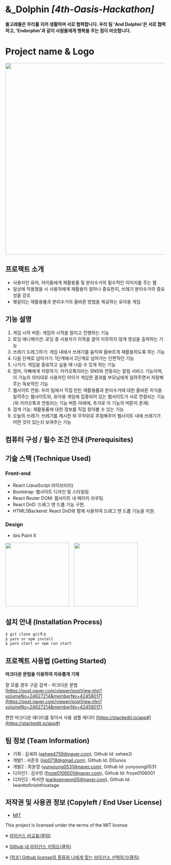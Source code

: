 # &_Dolphin *[4th-Oasis-Hackathon]*
**돌고래들은 무리를 지어 생활하며 서로 협력합니다. 우리 팀 'And Dolphin'은 서로 협력하고, 'Endorphin'과 같이 사람들에게 행복을 주는 점이 비슷합니다.**


# Project name & Logo
<p align="center"><img src="https://cdn.discordapp.com/attachments/1140898430168879114/1146306389526978560/231_20230830135121.png" width="600" height="600"/></p>


## 프로잭트 소개
- 사용자인 유아, 아이들에게 재활용품 및 분리수거의 필수적인 이미지를 주는 웹
- 일상에 적용했을 시 사용자에게 재활용이 얼마나 중요한지, 쓰레기 분리수거의 중요성을 강조
- 헷갈리는 재활용품과 분리수거의 올바른 방법을 제공하는 유아용 게임


## 기능 설명
1.  게임 시작 버튼: 게임의 시작을 알리고 진행하는 기능
1.  로딩 애니메이션: 로딩 중 사용자가 이목을 끌어 지루하지 않게 영상을 출력하는 기능
1.  쓰레기 드레그하기: 게임 내에서 쓰레기를 움직여 올바르게 재활용하도록 하는 기능
1.  다음 단계로 넘어가기: 1단계에서 2단계로 넘어가는 단편적인 기능
1.  나가기: 게임을 종료하고 싶을 때 나갈 수 있게 하는 기능
1.  엄마, 아빠에게 자랑하기: 카카오톡이라는 SNS와 연동되는 알림 서비스 기능이며, 이 기능의 의미대로 사용자인 아이가 게임한 결과를 부모님에게 알려주면서 자랑해주는 독보적인 기능
1.  웹사이트 연동: 우리 팀에서 직접 만든 재활용품과 분리수거에 대한 올바른 지식을 알려주는 웹사이트와, 유아용 게임에 집중되어 있는 웹사이트가 서로 연결되는 기능 (위 카카오톡과 연동되는 기능 버튼 아래에, 추가로 이 기능의 버튼이 존재)
1.  검색 기능: 재활용품에 대한 정보를 직접 찾아볼 수 있는 기능
1.  오늘의 쓰레기: 쓰레기를 제시한 뒤 무작위로 추첨해주어 웹사이트 내에 쓰레기가 어떤 것이 있는지 보여주는 기능

## 컴퓨터 구성 / 필수 조건 안내 (Prerequisites)


## 기술 스택 (Technique Used) 
### Front-end
 - React (JavaScript 라이브러리) 
 - Bootstrap: 웹사이트 디자인 및 스타일링.
 - React Router DOM: 웹사이트 내 페이지 라우팅.
 - React DnD: 드래그 앤 드롭 기능 구현.
 - HTML5Backend: React DnD와 함께 사용하여 드래그 앤 드롭 기능을 지원.

### Design
 - ibis Paint X
<p>
<img src="https://cdn.discordapp.com/attachments/1140898430168879114/1146401895024427018/154_1.gif" width="200" height="200"/>
&#160;&#160;
<img src="https://cdn.discordapp.com/attachments/1140898430168879114/1146401895401926716/231_1.gif" width="200" height="200"/>
</p>

## 설치 안내 (Installation Process)
```bash
$ git clone git주소
$ yarn or npm install
$ yarn start or npm run start
```

## 프로젝트 사용법 (Getting Started)
**마크다운 문법을 이용하여 자유롭게 기재**

잘 모를 경우
구글 검색 - 마크다운 문법
[https://post.naver.com/viewer/postView.nhn?volumeNo=24627214&memberNo=42458017](https://post.naver.com/viewer/postView.nhn?volumeNo=24627214&memberNo=42458017)

 편한 마크다운 에디터를 찾아서 사용
 샘플 에디터 [https://stackedit.io/app#](https://stackedit.io/app#)
 
## 팀 정보 (Team Information)
- 기획 : 김세희 (sehee4759@naver.com), Github Id: sehee2i
- 개발1 : 서준호 (jijo0718@gmail.com), Github Id: DDunos
- 개발2 : 최윤영 (yunyoung0531@naver.com), Github Id: yunyoung0531
- 디자인1 : 김수민 (froze0106001@naver.com), Github Id: froze0106001
- 디자인2 : 박서연 (parkseoyeon05@naver.com), Github Id: Iwanttofinishthisstage

## 저작권 및 사용권 정보 (Copyleft / End User License)
 * [MIT](https://github.com/osam2020-WEB/Sample-ProjectName-TeamName/blob/master/license.md)

This project is licensed under the terms of the MIT license.

※ [라이선스 비교표(클릭)](https://olis.or.kr/license/compareGuide.do)

※ [Github 내 라이선스 키워드(클릭)](https://docs.github.com/en/github/creating-cloning-and-archiving-repositories/creating-a-repository-on-github/licensing-a-repository)

※ [\[참조\] Github license의 종류와 나에게 맞는 라이선스 선택하기(클릭)](https://flyingsquirrel.medium.com/github-license%EC%9D%98-%EC%A2%85%EB%A5%98%EC%99%80-%EB%82%98%EC%97%90%EA%B2%8C-%EB%A7%9E%EB%8A%94-%EB%9D%BC%EC%9D%B4%EC%84%A0%EC%8A%A4-%EC%84%A0%ED%83%9D%ED%95%98%EA%B8%B0-ae29925e8ff4)
